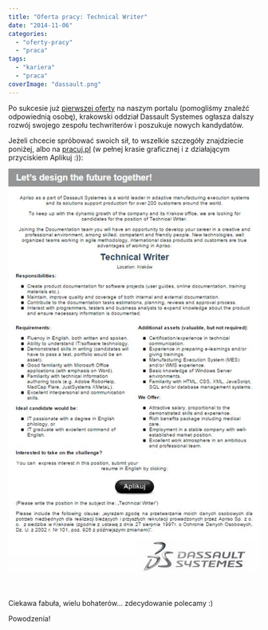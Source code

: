 ```yaml
---
title: "Oferta pracy: Technical Writer"
date: "2014-11-06"
categories: 
  - "oferty-pracy"
  - "praca"
tags: 
  - "kariera"
  - "praca"
coverImage: "dassault.png"
---
```


Po sukcesie już [pierwszej oferty](http://techwriter.pl/oferta-pracy-technical-writer/) na naszym portalu (pomogliśmy znaleźć odpowiednią osobę), krakowski oddział Dassault Systemes ogłasza dalszy rozwój swojego zespołu techwriterów i poszukuje nowych kandydatów.

Jeżeli chcecie spróbować swoich sił, to wszelkie szczegóły znajdziecie poniżej, albo na [pracuj.pl](http://www.pracuj.pl/praca/technical-writer-krakow,oferta,3644713) (w pełnej krasie graficznej i z działającym przyciskiem Aplikuj :)):

[![3dsTechWriter](images/3dsTechWriter.jpg)](http://techwriter.pl/wp-content/uploads/2014/11/3dsTechWriter.jpg)

 

Ciekawa fabuła, wielu bohaterów... zdecydowanie polecamy :)

Powodzenia!

